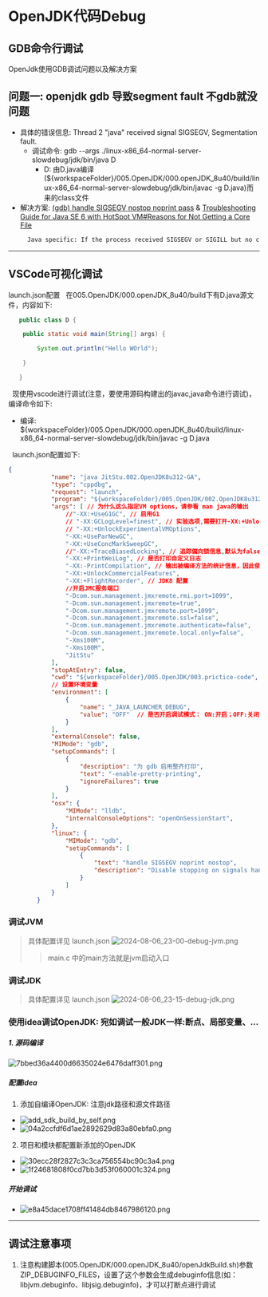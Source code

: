 # OpenJDK代码Debug
## GDB命令行调试 
OpenJdk使用GDB调试问题以及解决方案
## 问题一: openjdk gdb 导致segment fault 不gdb就没问题
+ 具体的错误信息: Thread 2 "java" received signal SIGSEGV, Segmentation fault.
   - 调试命令: gdb --args ./linux-x86_64-normal-server-slowdebug/jdk/bin/java D
       - D: 由D.java编译(${workspaceFolder}/005.OpenJDK/000.openJDK_8u40/build/linux-x86_64-normal-server-slowdebug/jdk/bin/javac -g D.java)而来的class文件
+ 解决方案: [(gdb) handle SIGSEGV nostop noprint pass](./DOCS.WEI/使用%20GDB%20调试%20JDK-Debugging%20the%20JDK%20with%20GDB.pdf) & [Troubleshooting Guide for Java SE 6 with HotSpot VM#Reasons for Not Getting a Core File](./DOCS.WEI/Troubleshooting%20Guide%20for%20Java%20SE%206%20with%20HotSpot%20VM.pdf)
    ```txt
      Java specific: If the process received SIGSEGV or SIGILL but no core dump, it is possible that the process handled it. For example, HotSpot VM uses the SIGSEGV signal for legitimate purposes, such as throwing NullPointerException, deoptimization, and so forth. The signal is unhandled by the Java VM only if the current instruction (PC) falls outside Java VM generated code. These are the only cases in which HotSpot dumps core.特定于 Java：如果进程收到了 SIGSEGV 或 SIGILL，但没有收到核心转储，则可能是该进程处理了它。例如，HotSpot VM 将 SIGSEGV 信号用于合法目的，例如引发 NullPointerException、去优化等。仅当当前指令 （PC） 不在 Java VM 生成的代码范围内时，Java VM 才会不处理该信号。这些是 HotSpot 转储 core 的唯一情况。
    ```

------------------

## VSCode可视化调试
launch.json配置
&nbsp;&nbsp;在005.OpenJDK/000.openJDK_8u40/build下有D.java源文件，内容如下:
```java
   public class D {

    public static void main(String[] args) {

        System.out.println("Hello WOrld");

    }

   }
```

&nbsp;&nbsp;现使用vscode进行调试(注意，要使用源码构建出的javac,java命令进行调试)，编译命令如下:
+ 编译: ${workspaceFolder}/005.OpenJDK/000.openJDK_8u40/build/linux-x86_64-normal-server-slowdebug/jdk/bin/javac -g D.java

&nbsp;&nbsp;launch.json配置如下:
```json
{
            "name": "java JitStu.002.OpenJDK8u312-GA",
            "type": "cppdbg",
            "request": "launch",
            "program": "${workspaceFolder}/005.OpenJDK/002.OpenJDK8u312-GA/OpenJDK8U312-GA/build/linux-x86_64-normal-server-slowdebug/jdk/bin/java",
            "args": [ // 为什么这么指定VM options，请参看 man java的输出
                //"-XX:+UseG1GC", // 启用G1
                // "-XX:GCLogLevel=finest", // 实验选项,需要打开-XX:+UnlockExperimentalVMOptions,从而获取更为详细的日志信息
                // "-XX:+UnlockExperimentalVMOptions",
                "-XX:+UseParNewGC",
                "-XX:+UseConcMarkSweepGC",
                //"-XX:+TraceBiasedLocking", // 追踪偏向锁信息,默认为false
                "-XX:+PrintWeiLog", // 是否打印自定义日志
                "-XX:-PrintCompilation", // 输出被编译方法的统计信息，因此使用PrintCompilation可以很方便的看出哪些是热点代码
                "-XX:+UnlockCommercialFeatures",
                "-XX:+FlightRecorder", // JDK8 配置
                //开启JMC服务端口
                "-Dcom.sun.management.jmxremote.rmi.port=1099",
                "-Dcom.sun.management.jmxremote=true",
                "-Dcom.sun.management.jmxremote.port=1099",
                "-Dcom.sun.management.jmxremote.ssl=false",
                "-Dcom.sun.management.jmxremote.authenticate=false",
                "-Dcom.sun.management.jmxremote.local.only=false",
                "-Xms100M",
                "-Xms100M",
                "JitStu"
            ],
            "stopAtEntry": false,
            "cwd": "${workspaceFolder}/005.OpenJDK/003.prictice-code",
            // 设置环境变量
            "environment": [
                {
                    "name": "_JAVA_LAUNCHER_DEBUG",
                    "value": "OFF"  // 是否开启调试模式： ON:开启；OFF:关闭
                }
            ],
            "externalConsole": false,
            "MIMode": "gdb",
            "setupCommands": [
                {
                    "description": "为 gdb 启用整齐打印",
                    "text": "-enable-pretty-printing",
                    "ignoreFailures": true
                }
            ],
            "osx": {
                "MIMode": "lldb",
                "internalConsoleOptions": "openOnSessionStart",
            },
            "linux": {
                "MIMode": "gdb",
                "setupCommands": [
                    {
                        "text": "handle SIGSEGV noprint nostop",
                        "description": "Disable stopping on signals handled by the JVM"
                    }
                ]
            }
        }
```

### 调试JVM
> 具体配置详见 launch.json
![2024-08-06_23-00-debug-jvm.png](./IMGS/2024-08-06_23-00-debug-jvm.png)
>> main.c 中的main方法就是jvm启动入口

### 调试JDK
> 具体配置详见 launch.json
![2024-08-06_23-15-debug-jdk.png](./IMGS/2024-08-06_23-15-debug-jdk.png)

### 使用idea调试OpenJDK: 宛如调试一般JDK一样:断点、局部变量、...
##### 1. 源码编译
![7bbed36a4400d6635024e6476daff301.png](./IMGS/7bbed36a4400d6635024e6476daff301.png)

##### 配置idea
1. 添加自编译OpenJDK: 注意jdk路径和源文件路径
- ![add_sdk_build_by_self.png](./IMGS/add_sdk_build_by_self.png)
- ![04a2ccfdf6d1ae2892629d83a80ebfa0.png](./IMGS/04a2ccfdf6d1ae2892629d83a80ebfa0.png)

2. 项目和模块都配置新添加的OpenJDK
- ![30ecc28f2827c3c3ca756554bc90c3a4.png](./IMGS/30ecc28f2827c3c3ca756554bc90c3a4.png)
- ![1f24681808f0cd7bb3d53f060001c324.png](./IMGS/1f24681808f0cd7bb3d53f060001c324.png)

##### 开始调试
- ![e8a45dace1708ff41484db8467986120.png](./IMGS/e8a45dace1708ff41484db8467986120.png)
-----------------

## 调试注意事项
1. 注意构建脚本(005.OpenJDK/000.openJDK_8u40/openJdkBuild.sh)参数ZIP_DEBUGINFO_FILES，设置了这个参数会生成debuginfo信息(如：libjvm.debuginfo、libjsig.debuginfo)，才可以打断点进行调试
